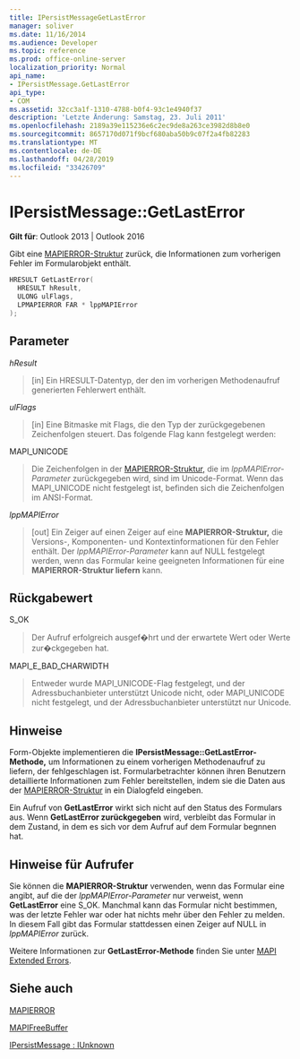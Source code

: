```yaml
---
title: IPersistMessageGetLastError
manager: soliver
ms.date: 11/16/2014
ms.audience: Developer
ms.topic: reference
ms.prod: office-online-server
localization_priority: Normal
api_name:
- IPersistMessage.GetLastError
api_type:
- COM
ms.assetid: 32cc3a1f-1310-4788-b0f4-93c1e4940f37
description: 'Letzte Änderung: Samstag, 23. Juli 2011'
ms.openlocfilehash: 2189a39e115236e6c2ec9de8a263ce3982d8b8e0
ms.sourcegitcommit: 8657170d071f9bcf680aba50b9c07f2a4fb82283
ms.translationtype: MT
ms.contentlocale: de-DE
ms.lasthandoff: 04/28/2019
ms.locfileid: "33426709"
---
```

# <a name="ipersistmessagegetlasterror"></a>IPersistMessage::GetLastError

  
  
**Gilt für**: Outlook 2013 | Outlook 2016 
  
Gibt eine [MAPIERROR-Struktur](mapierror.md) zurück, die Informationen zum vorherigen Fehler im Formularobjekt enthält. 
  
```cpp
HRESULT GetLastError(
  HRESULT hResult,
  ULONG ulFlags,
  LPMAPIERROR FAR * lppMAPIError
);
```

## <a name="parameters"></a>Parameter

 _hResult_
  
> [in] Ein HRESULT-Datentyp, der den im vorherigen Methodenaufruf generierten Fehlerwert enthält.
    
 _ulFlags_
  
> [in] Eine Bitmaske mit Flags, die den Typ der zurückgegebenen Zeichenfolgen steuert. Das folgende Flag kann festgelegt werden:
    
MAPI_UNICODE 
  
> Die Zeichenfolgen in der [MAPIERROR-Struktur,](mapierror.md) die im  _lppMAPIError-Parameter_ zurückgegeben wird, sind im Unicode-Format. Wenn das MAPI_UNICODE nicht festgelegt ist, befinden sich die Zeichenfolgen im ANSI-Format. 
    
 _lppMAPIError_
  
> [out] Ein Zeiger auf einen Zeiger auf eine **MAPIERROR-Struktur,** die Versions-, Komponenten- und Kontextinformationen für den Fehler enthält. Der  _lppMAPIError-Parameter_ kann auf NULL festgelegt werden, wenn das Formular keine geeigneten Informationen für eine **MAPIERROR-Struktur liefern** kann. 
    
## <a name="return-value"></a>Rückgabewert

S_OK 
  
> Der Aufruf erfolgreich ausgef�hrt und der erwartete Wert oder Werte zur�ckgegeben hat.
    
MAPI_E_BAD_CHARWIDTH 
  
> Entweder wurde MAPI_UNICODE-Flag festgelegt, und der Adressbuchanbieter unterstützt Unicode nicht, oder MAPI_UNICODE nicht festgelegt, und der Adressbuchanbieter unterstützt nur Unicode.
    
## <a name="remarks"></a>Hinweise

Form-Objekte implementieren die **IPersistMessage::GetLastError-Methode,** um Informationen zu einem vorherigen Methodenaufruf zu liefern, der fehlgeschlagen ist. Formularbetrachter können ihren Benutzern detaillierte Informationen zum Fehler bereitstellen, indem sie die Daten aus der [MAPIERROR-Struktur](mapierror.md) in ein Dialogfeld eingeben. 
  
Ein Aufruf von **GetLastError** wirkt sich nicht auf den Status des Formulars aus. Wenn **GetLastError zurückgegeben** wird, verbleibt das Formular in dem Zustand, in dem es sich vor dem Aufruf auf dem Formular begnnen hat. 
  
## <a name="notes-to-callers"></a>Hinweise für Aufrufer

Sie können die **MAPIERROR-Struktur** verwenden, wenn das Formular eine angibt, auf die der  _lppMAPIError-Parameter_ nur verweist, wenn **GetLastError** eine S_OK. Manchmal kann das Formular nicht bestimmen, was der letzte Fehler war oder hat nichts mehr über den Fehler zu melden. In diesem Fall gibt das Formular stattdessen einen Zeiger auf NULL in  _lppMAPIError_ zurück. 
  
Weitere Informationen zur **GetLastError-Methode** finden Sie unter [MAPI Extended Errors](mapi-extended-errors.md).
  
## <a name="see-also"></a>Siehe auch



[MAPIERROR](mapierror.md)
  
[MAPIFreeBuffer](mapifreebuffer.md)
  
[IPersistMessage : IUnknown](ipersistmessageiunknown.md)

